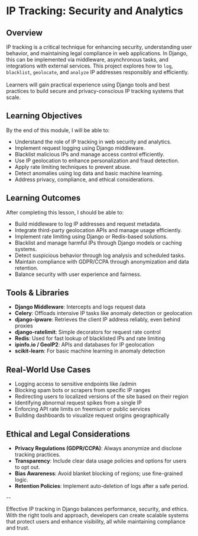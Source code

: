 # IP Tracking: Security and Analytics

## Overview
IP tracking is a critical technique for enhancing security, understanding user behavior, and maintaining legal compliance in web applications. In Django, this can be implemented via middleware, asynchronous tasks, and integrations with external services. This project explores how to ```log```, ```blacklist```, ```geolocate```, and ```analyze``` IP addresses responsibly and efficiently.<br/>
<br/>
Learners will gain practical experience using Django tools and best practices to build secure and privacy-conscious IP tracking systems that scale.

## Learning Objectives
By the end of this module, I will be able to:

- Understand the role of IP tracking in web security and analytics.
- Implement request logging using Django middleware.
- Blacklist malicious IPs and manage access control efficiently.
- Use IP geolocation to enhance personalization and fraud detection.
- Apply rate limiting techniques to prevent abuse.
- Detect anomalies using log data and basic machine learning.
- Address privacy, compliance, and ethical considerations.

## Learning Outcomes
After completing this lesson, I should be able to:

- Build middleware to log IP addresses and request metadata.
- Integrate third-party geolocation APIs and manage usage efficiently.
- Implement rate limiting using Django or Redis-based solutions.
- Blacklist and manage harmful IPs through Django models or caching systems.
- Detect suspicious behavior through log analysis and scheduled tasks.
- Maintain compliance with GDPR/CCPA through anonymization and data retention.
- Balance security with user experience and fairness.

## Tools & Libraries
- **Django Middleware**: Intercepts and logs request data
- **Celery**: Offloads intensive IP tasks like anomaly detection or geolocation
- **django-ipware**: Retrieves the client IP address reliably, even behind proxies
- **django-ratelimit**: Simple decorators for request rate control
- **Redis**: Used for fast lookup of blacklisted IPs and rate limiting
- **ipinfo.io / GeoIP2**: APIs and databases for IP geolocation
- **scikit-learn**: For basic machine learning in anomaly detection

## Real-World Use Cases
- Logging access to sensitive endpoints like /admin
- Blocking spam bots or scrapers from specific IP ranges
- Redirecting users to localized versions of the site based on their region
- Identifying abnormal request spikes from a single IP
- Enforcing API rate limits on freemium or public services
- Building dashboards to visualize request origins geographically

## Ethical and Legal Considerations
- **Privacy Regulations (GDPR/CCPA)**: Always anonymize and disclose tracking practices.
- **Transparency**: Include clear data usage policies and options for users to opt out.
- **Bias Awareness**: Avoid blanket blocking of regions; use fine-grained logic.
- **Retention Policies**: Implement auto-deletion of logs after a safe period.

--

Effective IP tracking in Django balances performance, security, and ethics. With the right tools and approach, developers can create scalable systems that protect users and enhance visibility, all while maintaining compliance and trust.
